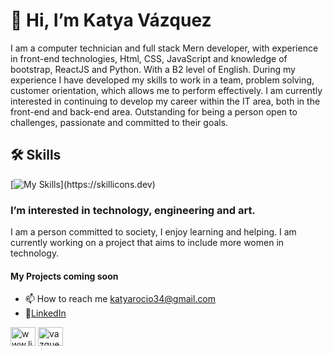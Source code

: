 
# 👋 Hi, I’m Katya Vázquez
I am a computer technician and full stack Mern developer, with experience in front-end technologies, Html, CSS, JavaScript and knowledge of bootstrap, ReactJS and Python. With a B2 level of English. During my experience I have developed my skills to work in a team, problem solving, customer orientation, which allows me to perform effectively. I am currently interested in continuing to develop my career within the IT area, both in the front-end and back-end area. Outstanding for being a person open to challenges, passionate and committed to their goals.


## 🛠 Skills
[![My Skills](https://skillicons.dev/icons?i=html,css,js,react,bootstrap,express,nodejs,py,mongodb,git,vscode,postman,github,aws,tailwind,docker,django,gradle,linux,mysql,postgres,figma,)](https://skillicons.dev) 

### I’m interested in technology, engineering and art.
I am a person committed to society, I enjoy learning and helping. I am currently working on a project that aims to include more women in technology.

#### My Projects coming soon

- 📫 How to reach me katyarocio34@gmail.com
- 🌱[LinkedIn](www.linkedin.com/in/katyavazquezmern)


<a href="www.linkedin.com/in/katyavazquezmern" target="blank"><img align="center" src="https://raw.githubusercontent.com/rahuldkjain/github-profile-readme-generator/master/src/images/icons/Social/linked-in-alt.svg" alt="www.linkedin.com/in/katyavazquezmern" height="30" width="40" /></a>
<a href="https://www.instagram.com/vazquez.katya/" target="blank"><img align="center" src="https://raw.githubusercontent.com/rahuldkjain/github-profile-readme-generator/master/src/images/icons/Social/instagram.svg" alt="vazquezkatya" height="30" width="40" /></a>
